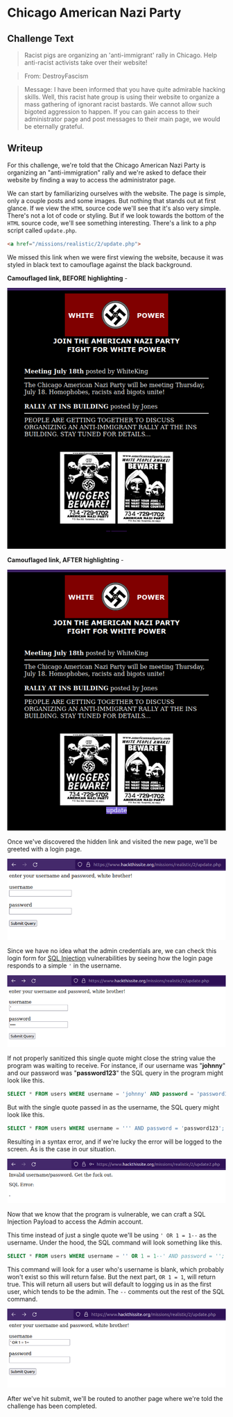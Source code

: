 # Chicago American Nazi Party

## Challenge Text

> Racist pigs are organizing an 'anti-immigrant' rally in Chicago. Help anti-racist activists take over their website!

> From: DestroyFascism

> Message: I have been informed that you have quite admirable hacking skills. Well, this racist hate group is using their website to organize a mass gathering of ignorant racist bastards. We cannot allow such bigoted aggression to happen. If you can gain access to their administrator page and post messages to their main page, we would be eternally grateful.

## Writeup

For this challenge, we're told that the Chicago American Nazi Party is organizing an "anti-immigration" rally and we're asked to deface their website by finding a way to access the administrator page.

We can start by familiarizing ourselves with the website. The page is simple, only a couple posts and some images. But nothing that stands out at first glance. If we view the ```HTML``` source code we'll see that it's also very simple. There's not a lot of code or styling. But if we look towards the bottom of the ```HTML``` source code, we'll see something interesting. There's a link to a php script called ```update.php```.

```html
<a href="/missions/realistic/2/update.php">
```

We missed this link when we were first viewing the website, because it was styled in black text to camouflage against the black background.

**Camouflaged link, BEFORE highlighting** -

![Before Highlighting Hidden Link](./before-highlighting-link.png "Before Highlighting Hidden Link")

**Camouflaged link, AFTER highlighting** -

![After Highlighting Hidden Link](./after-highlighting-link.png "After Highlighting Hidden Link")

Once we've discovered the hidden link and visited the new page, we'll be greeted with a login page.

![Login Page](./login-page.png "Login Page")

Since we have no idea what the admin credentials are, we can check this login form for [SQL Injection](https://owasp.org/www-community/attacks/SQL_Injection "OWASP Article On SQL Injections") vulnerabilities by seeing how the login page responds to a simple ```'``` in the username.

![Checking For Vulnerabilities](./checking-for-vulnerability.png "Checking For Vulnerabilities")

If not properly sanitized this single quote might close the string value the program was waiting to receive. For instance, if our username was "**johnny**" and our password was "**password123**" the SQL query in the program might look like this. 

```sql
SELECT * FROM users WHERE username = 'johnny' AND password = 'password123';
```

But with the single quote passed in as the username, the SQL query might look like this.

```sql
SELECT * FROM users WHERE username = ''' AND password = 'password123';
```

Resulting in a syntax error, and if we're lucky the error will be logged to the screen. As is the case in our situation.

![Result From Vulnerability Check](./result-from-vulnerability-check.png "Result From Vulnerability Check")

Now that we know that the program is vulnerable, we can craft a SQL Injection Payload to access the Admin account.

This time instead of just a single quote we'll be using ```' OR 1 = 1--``` as the username. Under the hood, the SQL command will look something like this.

```sql
SELECT * FROM users WHERE username = '' OR 1 = 1--' AND password = '';
```

This command will look for a user who's username is blank, which probably won't exist so this will return false. But the next part, ```OR 1 = 1```, will return true. This will return all users but will default to logging us in as the first user, which tends to be the admin. The ```--``` comments out the rest of the SQL command.

![SQL Attack](./sql-attack.png "SQL Attack")

After we've hit submit, we'll be routed to another page where we're told the challenge has been completed.